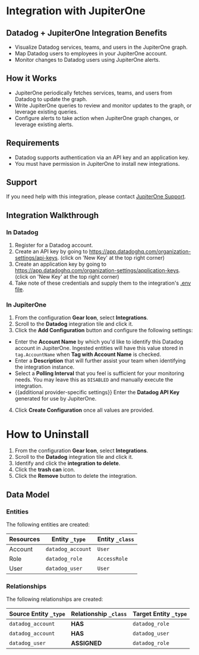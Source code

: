 # Integration with JupiterOne

## Datadog + JupiterOne Integration Benefits

- Visualize Datadog services, teams, and users in the JupiterOne graph.
- Map Datadog users to employees in your JupiterOne account.
- Monitor changes to Datadog users using JupiterOne alerts.

## How it Works

- JupiterOne periodically fetches services, teams, and users from Datadog to
  update the graph.
- Write JupiterOne queries to review and monitor updates to the graph, or
  leverage existing queries.
- Configure alerts to take action when JupiterOne graph changes, or leverage
  existing alerts.

## Requirements

- Datadog supports authentication via an API key and an application key.
- You must have permission in JupiterOne to install new integrations.

## Support

If you need help with this integration, please contact
[JupiterOne Support](https://support.jupiterone.io).

## Integration Walkthrough

### In Datadog

1. Register for a Datadog account.
2. Create an API key by going to
   https://app.datadoghq.com/organization-settings/api-keys. (click on 'New Key'
   at the top right corner)
3. Create an application key by going to
   https://app.datadoghq.com/organization-settings/application-keys. (click on
   'New Key' at the top right corner)
4. Take note of these credentials and supply them to the integration's
   [.env file](../env.example).

### In JupiterOne

1. From the configuration **Gear Icon**, select **Integrations**.
2. Scroll to the **Datadog** integration tile and click it.
3. Click the **Add Configuration** button and configure the following settings:

- Enter the **Account Name** by which you'd like to identify this Datadog
  account in JupiterOne. Ingested entities will have this value stored in
  `tag.AccountName` when **Tag with Account Name** is checked.
- Enter a **Description** that will further assist your team when identifying
  the integration instance.
- Select a **Polling Interval** that you feel is sufficient for your monitoring
  needs. You may leave this as `DISABLED` and manually execute the integration.
- {{additional provider-specific settings}} Enter the **Datadog API Key**
  generated for use by JupiterOne.

4. Click **Create Configuration** once all values are provided.

# How to Uninstall

1. From the configuration **Gear Icon**, select **Integrations**.
2. Scroll to the **Datadog** integration tile and click it.
3. Identify and click the **integration to delete**.
4. Click the **trash can** icon.
5. Click the **Remove** button to delete the integration.

<!-- {J1_DOCUMENTATION_MARKER_START} -->
<!--
********************************************************************************
NOTE: ALL OF THE FOLLOWING DOCUMENTATION IS GENERATED USING THE
"j1-integration document" COMMAND. DO NOT EDIT BY HAND! PLEASE SEE THE DEVELOPER
DOCUMENTATION FOR USAGE INFORMATION:

https://github.com/JupiterOne/sdk/blob/main/docs/integrations/development.md
********************************************************************************
-->

## Data Model

### Entities

The following entities are created:

| Resources | Entity `_type`    | Entity `_class` |
| --------- | ----------------- | --------------- |
| Account   | `datadog_account` | `User`          |
| Role      | `datadog_role`    | `AccessRole`    |
| User      | `datadog_user`    | `User`          |

### Relationships

The following relationships are created:

| Source Entity `_type` | Relationship `_class` | Target Entity `_type` |
| --------------------- | --------------------- | --------------------- |
| `datadog_account`     | **HAS**               | `datadog_role`        |
| `datadog_account`     | **HAS**               | `datadog_user`        |
| `datadog_user`        | **ASSIGNED**          | `datadog_role`        |

<!--
********************************************************************************
END OF GENERATED DOCUMENTATION AFTER BELOW MARKER
********************************************************************************
-->
<!-- {J1_DOCUMENTATION_MARKER_END} -->
